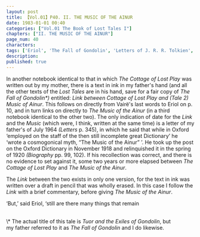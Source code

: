 ```yaml
---
layout: post
title: 【Vol.01】P40. II. THE MUSIC OF THE AINUR
date: 1983-01-01 00:40
categories: ["Vol.01 The Book of Lost Tales I"]
chapters: ["II. THE MUSIC OF THE AINUR"]
page_num: 40
characters: 
tags: ['Eriol', 'The Fall of Gondolin', 'Letters of J. R. R. Tolkien', 'Oxford', 'Oxford English Dictionary']
description: 
published: true
---
```


In another notebook identical to that in which <I>The Cottage of Lost Play</I> was written out by my mother, there is a text in ink in my father's hand (and all the other texts of the <I>Lost Tales</I> are in his hand, save for a fair copy of <I>The Fall of Gondolin\*)</I> entitled: <I>Link between Cottage of Lost Play and (Tale 2) Music of Ainur</I>. This follows on directly from Vairë's last words to Eriol on p. 10, and in turn links on directly to <I>The Music of the Ainur</I> (in a third notebook identical to the other two). The only indication of date for the <I>Link</I> and the <I>Music</I> (which were, I think, written at the same time) is a letter of my father's of July 1964 <I>(Letters</I> p. 345), in which he said that while in Oxford ‘employed on the staff of the then still incomplete great Dictionary’ he ‘wrote a cosmogonical myth, “The Music of the Ainur” ’. He took up the post on the Oxford Dictionary in November 1918 and relinquished it in the spring of 1920 <I>(Biography</I> pp. 99, 102). If his recollection was correct, and there is no evidence to set against it, some two years or more elapsed between <I>The Cottage of Lost Play</I> and <I>The Music of the Ainur</I>.

The <I>Link</I> between the two exists in only one version, for the text in ink was written over a draft in pencil that was wholly erased. In this case I follow the <I>Link</I> with a brief commentary, before giving <I>The Music of the Ainur</I>.

‘But,’ said Eriol, ‘still are there many things that remain

<BR>
\* The actual title of this tale is <I>Tuor and the Exiles of Gondolin</I>, but<BR>my father referred to it as <I>The Fall of Gondolin</I> and I do likewise.

